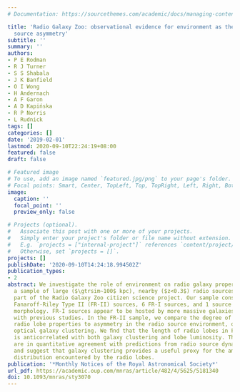```yaml
---
# Documentation: https://sourcethemes.com/academic/docs/managing-content/

title: 'Radio Galaxy Zoo: observational evidence for environment as the cause of radio
  source asymmetry'
subtitle: ''
summary: ''
authors:
- P E Rodman
- R J Turner
- S S Shabala
- J K Banfield
- O I Wong
- H Andernach
- A F Garon
- A D Kapińska
- R P Norris
- L Rudnick
tags: []
categories: []
date: '2019-02-01'
lastmod: 2020-09-10T22:24:19+08:00
featured: false
draft: false

# Featured image
# To use, add an image named `featured.jpg/png` to your page's folder.
# Focal points: Smart, Center, TopLeft, Top, TopRight, Left, Right, BottomLeft, Bottom, BottomRight.
image:
  caption: ''
  focal_point: ''
  preview_only: false

# Projects (optional).
#   Associate this post with one or more of your projects.
#   Simply enter your project's folder or file name without extension.
#   E.g. `projects = ["internal-project"]` references `content/project/deep-learning/index.md`.
#   Otherwise, set `projects = []`.
projects: []
publishDate: '2020-09-10T14:24:18.994502Z'
publication_types:
- 2
abstract: We investigate the role of environment on radio galaxy properties by constructing
  a sample of large ($\gtrsim~100$ kpc), nearby ($z<0.3$) radio sources identiﬁed as
  part of the Radio Galaxy Zoo citizen science project. Our sample consists of 16
  Fanaroff-Riley Type II (FR-II) sources, 6 FR-I sources, and 1 source with a hybrid
  morphology. FR-I sources appear to be hosted by more massive galaxies, consistent
  with previous studies. In the FR-II sample, we compare the degree of asymmetry in
  radio lobe properties to asymmetry in the radio source environment, quantiﬁed through
  optical galaxy clustering. We ﬁnd that the length of radio lobes in FR-II sources
  is anticorrelated with both galaxy clustering and lobe luminosity. These results
  are in quantitative agreement with predictions from radio source dynamical models
  and suggest that galaxy clustering provides a useful proxy for the ambient gas density
  distribution encountered by the radio lobes.
publication: '*Monthly Notices of the Royal Astronomical Society*'
url_pdf: https://academic.oup.com/mnras/article/482/4/5625/5181340
doi: 10.1093/mnras/sty3070
---
```

